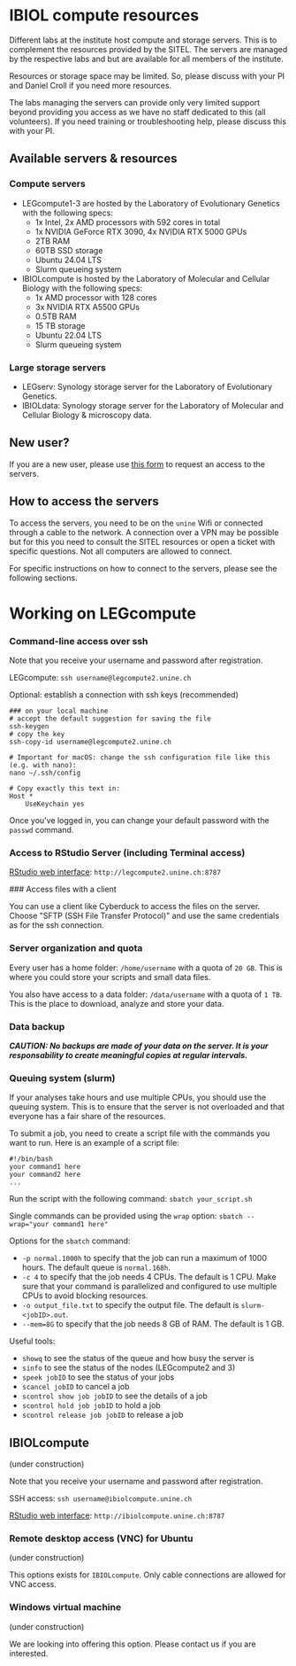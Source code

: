 # IBIOL compute resources

Different labs at the institute host compute and storage servers. This is to complement the resources provided by the SITEL. The servers are managed by the respective labs and but are available for all members of the institute. 

Resources or storage space may be limited. So, please discuss with your PI and Daniel Croll if you need more resources.

The labs managing the servers can provide only very limited support beyond providing you access as we have no staff dedicated to this (all volunteers). If you need training or troubleshooting help, please discuss this with your PI.

## Available servers & resources

### Compute servers
- LEGcompute1-3 are hosted by the Laboratory of Evolutionary Genetics with the following specs: 
  - 1x Intel, 2x AMD processors with 592 cores in total
  - 1x NVIDIA GeForce RTX 3090, 4x NVIDIA RTX 5000 GPUs
  - 2TB RAM
  - 60TB SSD storage 
  - Ubuntu 24.04 LTS
  - Slurm queueing system
- IBIOLcompute is hosted by the Laboratory of Molecular and Cellular Biology with the following specs:
  - 1x AMD processor with 128 cores
  - 3x NVIDIA RTX A5500 GPUs
  - 0.5TB RAM
  - 15 TB storage
  - Ubuntu 22.04 LTS
  - Slurm queueing system

### Large storage servers
- LEGserv: Synology storage server for the Laboratory of Evolutionary Genetics. 
- IBIOLdata: Synology storage server for the Laboratory of Molecular and Cellular Biology & microscopy data.

## New user?

If you are a new user, please use [this form](https://forms.gle/JwfPj5VRLhjTFNf57) to request an access to the servers.

## How to access the servers

To access the servers, you need to be on the `unine` Wifi or connected through a cable to the network. A connection over a VPN may be possible but for this you need to consult the SITEL resources or open a ticket with specific questions. Not all computers are allowed to connect.

For specific instructions on how to connect to the servers, please see the following sections.

# Working on LEGcompute

### Command-line access over ssh

Note that you receive your username and password after registration.

LEGcompute: `ssh username@legcompute2.unine.ch`

Optional: establish a connection with ssh keys (recommended)

```
### on your local machine
# accept the default suggestion for saving the file
ssh-keygen 
# copy the key
ssh-copy-id username@legcompute2.unine.ch

# Important for macOS: change the ssh configuration file like this (e.g. with nano):
nano ~/.ssh/config

# Copy exactly this text in:
Host *
    UseKeychain yes
```

Once you've logged in, you can change your default password with the `passwd` command.

### Access to RStudio Server (including Terminal access)

[RStudio web interface](http://legcompute2.unine.ch:8787): `http://legcompute2.unine.ch:8787`

### Access files with a client

You can use a client like Cyberduck to access the files on the server. Choose "SFTP (SSH File Transfer Protocol)" and use the same credentials as for the ssh connection.

### Server organization and quota

Every user has a home folder: `/home/username` with a quota of `20 GB`. This is where you could store your scripts and small data files.

You also have access to a data folder: `/data/username` with a quota of `1 TB`. This is the place to download, analyze and store your data.


### Data backup

***CAUTION: No backups are made of your data on the server. It is your responsability to create meaningful copies at regular intervals.***


### Queuing system (slurm)

If your analyses take hours and use multiple CPUs, you should use the queuing system. This is to ensure that the server is not overloaded and that everyone has a fair share of the resources.

To submit a job, you need to create a script file with the commands you want to run. Here is an example of a script file:

```
#!/bin/bash
your command1 here
your command2 here
...
```

Run the script with the following command: `sbatch your_script.sh`

Single commands can be provided using the `wrap` option: `sbatch --wrap="your command1 here"`

Options for the `sbatch` command:
- `-p normal.1000h` to specify that the job can run a maximum of 1000 hours. The default queue is `normal.168h`.
- `-c 4` to specify that the job needs 4 CPUs. The default is 1 CPU. Make sure that your command is parallelized and configured to use multiple CPUs to avoid blocking resources.
- `-o output_file.txt` to specify the output file. The default is `slurm-<jobID>.out`.
- `--mem=8G` to specify that the job needs 8 GB of RAM. The default is 1 GB.

Useful tools:
- `showq` to see the status of the queue and how busy the server is
- `sinfo` to see the status of the nodes (LEGcompute2 and 3)
- `speek jobID` to see the status of your jobs
- `scancel jobID` to cancel a job
- `scontrol show job jobID` to see the details of a job
- `scontrol hold job jobID` to hold a job
- `scontrol release job jobID` to release a job


## IBIOLcompute

(under construction)

Note that you receive your username and password after registration.

SSH access: `ssh username@ibiolcompute.unine.ch`

[RStudio web interface](http://ibiolcompute.unine.ch:8787): `http://ibiolcompute.unine.ch:8787`

### Remote desktop access (VNC) for Ubuntu

(under construction)

This options exists for `IBIOLcompute`. Only cable connections are allowed for VNC access.

### Windows virtual machine

(under construction)

We are looking into offering this option. Please contact us if you are interested.
